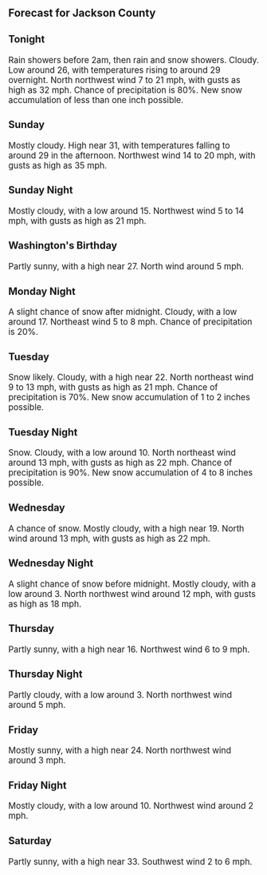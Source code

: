 <div>
   <h2>Forecast for Jackson County</h2>
   <p>
      <div style="font-size:120%">
         <h3>Tonight</h3>Rain showers before 2am, then rain and snow showers. Cloudy. Low around 26, with temperatures rising to around 29 overnight.
         North northwest wind 7 to 21 mph, with gusts as high as 32 mph. Chance of precipitation is 80%. New snow accumulation of less
         than one inch possible.<br></div>
   </p>
   <p>
      <div style="font-size:120%">
         <h3>Sunday</h3>Mostly cloudy. High near 31, with temperatures falling to around 29 in the afternoon. Northwest wind 14 to 20 mph, with gusts
         as high as 35 mph.<br></div>
   </p>
   <p>
      <div style="font-size:120%">
         <h3>Sunday Night</h3>Mostly cloudy, with a low around 15. Northwest wind 5 to 14 mph, with gusts as high as 21 mph.<br></div>
   </p>
   <p>
      <div style="font-size:120%">
         <h3>Washington's Birthday</h3>Partly sunny, with a high near 27. North wind around 5 mph.<br></div>
   </p>
   <p>
      <div style="font-size:120%">
         <h3>Monday Night</h3>A slight chance of snow after midnight. Cloudy, with a low around 17. Northeast wind 5 to 8 mph. Chance of precipitation is
         20%.<br></div>
   </p>
   <p>
      <div style="font-size:120%">
         <h3>Tuesday</h3>Snow likely. Cloudy, with a high near 22. North northeast wind 9 to 13 mph, with gusts as high as 21 mph. Chance of precipitation
         is 70%. New snow accumulation of 1 to 2 inches possible.<br></div>
   </p>
   <p>
      <div style="font-size:120%">
         <h3>Tuesday Night</h3>Snow. Cloudy, with a low around 10. North northeast wind around 13 mph, with gusts as high as 22 mph. Chance of precipitation
         is 90%. New snow accumulation of 4 to 8 inches possible.<br></div>
   </p>
   <p>
      <div style="font-size:120%">
         <h3>Wednesday</h3>A chance of snow. Mostly cloudy, with a high near 19. North wind around 13 mph, with gusts as high as 22 mph.<br></div>
   </p>
   <p>
      <div style="font-size:120%">
         <h3>Wednesday Night</h3>A slight chance of snow before midnight. Mostly cloudy, with a low around 3. North northwest wind around 12 mph, with gusts
         as high as 18 mph.<br></div>
   </p>
   <p>
      <div style="font-size:120%">
         <h3>Thursday</h3>Partly sunny, with a high near 16. Northwest wind 6 to 9 mph.<br></div>
   </p>
   <p>
      <div style="font-size:120%">
         <h3>Thursday Night</h3>Partly cloudy, with a low around 3. North northwest wind around 5 mph.<br></div>
   </p>
   <p>
      <div style="font-size:120%">
         <h3>Friday</h3>Mostly sunny, with a high near 24. North northwest wind around 3 mph.<br></div>
   </p>
   <p>
      <div style="font-size:120%">
         <h3>Friday Night</h3>Mostly cloudy, with a low around 10. Northwest wind around 2 mph.<br></div>
   </p>
   <p>
      <div style="font-size:120%">
         <h3>Saturday</h3>Partly sunny, with a high near 33. Southwest wind 2 to 6 mph.<br></div>
   </p>
</div>